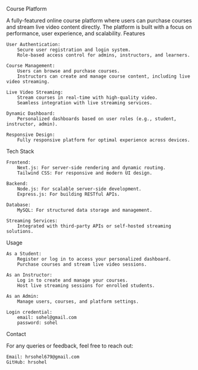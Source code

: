 Course Platform

A fully-featured online course platform where users can purchase courses and stream live video content directly. The platform is built with a focus on performance, user experience, and scalability.
Features

    User Authentication:
        Secure user registration and login system.
        Role-based access control for admins, instructors, and learners.

    Course Management:
        Users can browse and purchase courses.
        Instructors can create and manage course content, including live video streaming.

    Live Video Streaming:
        Stream courses in real-time with high-quality video.
        Seamless integration with live streaming services.

    Dynamic Dashboard:
        Personalized dashboards based on user roles (e.g., student, instructor, admin).

    Responsive Design:
        Fully responsive platform for optimal experience across devices.

Tech Stack

    Frontend:
        Next.js: For server-side rendering and dynamic routing.
        Tailwind CSS: For responsive and modern UI design.

    Backend:
        Node.js: For scalable server-side development.
        Express.js: For building RESTful APIs.

    Database:
        MySQL: For structured data storage and management.

    Streaming Services:
        Integrated with third-party APIs or self-hosted streaming solutions.
 
Usage

    As a Student:
        Register or log in to access your personalized dashboard.
        Purchase courses and stream live video sessions.

    As an Instructor:
        Log in to create and manage your courses.
        Host live streaming sessions for enrolled students.

    As an Admin:
        Manage users, courses, and platform settings.

    Login credential:
        email: sohel@gmail.com
        password: sohel

Contact

For any queries or feedback, feel free to reach out:

    Email: hrsohel679@gmail.com
    GitHub: hrsohel
 

